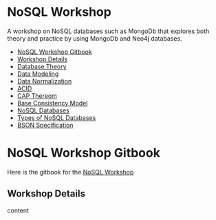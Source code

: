 # NoSQL Workshop

A workshop on NoSQL databases such as MongoDb that explores both theory and practice by using MongoDb and Neo4j databases.

* [NoSQL Workshop Gitbook](#api-workshop-gitbook)
* [Workshop Details](#workshop-details)
* [Database Theory](docs/database-theory.md)
* [Data Modeling](docs/data-modeling.md)
* [Data Normalization](docs/data-normalization.md)
* [ACID](docs/acid.md)
* [CAP Thereom](docs/cap.md)
* [Base Consistency Model](docs/base-consistency-model.md)
* [NoSQL Databases](docs/nosql-databases.md)
* [Types of NoSQL Databases](docs/types-of-nosql-databases.md)
* [BSON Specification](docs/bson-specification.md)

# NoSQL Workshop Gitbook

Here is the gitbook for the [NoSQL Workshop](https://www.marcelbelmont.com/nosql-workshop)

## Workshop Details

content

